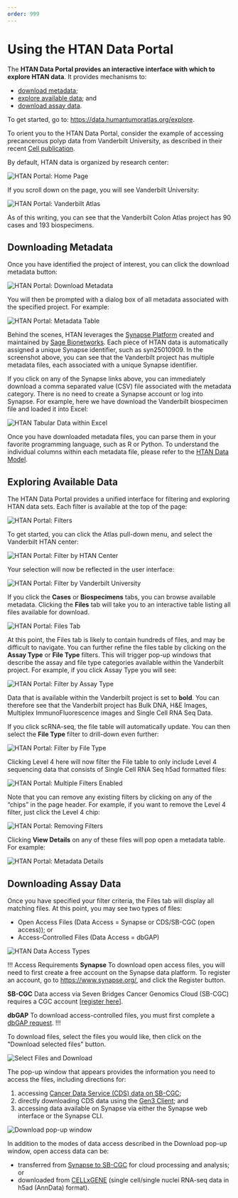 ```yaml
---
order: 999
---
```


# Using the HTAN Data Portal

The **HTAN Data Portal provides an interactive interface with which to explore HTAN data**. It provides mechanisms to:
- [download metadata](#downloading-metadata);
- [explore available data](#exploring-available-data); and
- [download assay data](#downloading-assay-data). 

To get started, go to: https://data.humantumoratlas.org/explore.

To orient you to the HTAN Data Portal, consider the example of accessing precancerous polyp data from Vanderbilt University, as described in their recent [Cell publication](https://pubmed.ncbi.nlm.nih.gov/34910928/).

By default, HTAN data is organized by research center:

![HTAN Portal: Home Page](../img/portal1.png)

If you scroll down on the page, you will see Vanderbilt University:

![HTAN Portal: Vanderbilt Atlas](../img/portal2.png)

As of this writing, you can see that the Vanderbilt Colon Atlas project has 90 cases and 193 biospecimens.

## Downloading Metadata

Once you have identified the project of interest, you can click the download metadata button:

![HTAN Portal: Download Metadata](../img/portal3.png)

You will then be prompted with a dialog box of all metadata associated with the specified project. For example:

![HTAN Portal: Metadata Table](../img/portal4.png)

Behind the scenes, HTAN leverages the [Synapse Platform](https://www.synapse.org/) created and maintained by [Sage Bionetworks](https://sagebionetworks.org/). Each piece of HTAN data is automatically assigned a unique Synapse identifier, such as syn25010909. In the screenshot above, you can see that the Vanderbilt project has multiple metadata files, each associated with a unique Synapse identifier.

If you click on any of the Synapse links above, you can immediately download a comma separated value (CSV) file associated with the metadata category. There is no need to create a Synapse account or log into Synapse. For example, here we have download the Vanderbilt biospecimen file and loaded it into Excel:

![HTAN Tabular Data within Excel](../img/portal5.png)

Once you have downloaded metadata files, you can parse them in your favorite programming language, such as R or Python. To understand the individual columns within each metadata file, please refer to the [HTAN Data Model](../../data_model/overview).

## Exploring Available Data

The HTAN Data Portal provides a unified interface for filtering and exploring HTAN data sets. Each filter is available at the top of the page:

![HTAN Portal:  Filters](../img/portal6.png)

To get started, you can click the Atlas pull-down menu, and select the Vanderbilt HTAN center:

![HTAN Portal:  Filter by HTAN Center](../img/portal7.png)

Your selection will now be reflected in the user interface:

![HTAN Portal:  Filter by Vanderbilt University](../img/portal8.png)

If you click the **Cases** or **Biospecimens** tabs, you can browse available metadata. Clicking the **Files** tab will take you to an interactive table listing all files available for download.

![HTAN Portal:  Files Tab](../img/portal9.png)

At this point, the Files tab is likely to contain hundreds of files, and may be difficult to navigate. You can further refine the files table by clicking on the **Assay Type** or **File Type** filters. This will trigger pop-up windows that describe the assay and file type categories available within the Vanderbilt project. For example, if you click Assay Type you will see:

![HTAN Portal:  Filter by Assay Type](../img/portal10.png)

Data that is available within the Vanderbilt project is set to **bold**. You can therefore see that the Vanderbilt project has Bulk DNA, H&E Images, Multiplex ImmunoFluorescence images and Single Cell RNA Seq Data.

If you click scRNA-seq, the file table will automatically update. You can then select the **File Type** filter to drill-down even further:

![HTAN Portal:  Filter by File Type](../img/portal11.png)

Clicking Level 4 here will now filter the File table to only include Level 4 sequencing data that consists of Single Cell RNA Seq h5ad formatted files:

![HTAN Portal:  Multiple Filters Enabled](../img/portal12.png)

Note that you can remove any existing filters by clicking on any of the “chips” in the page header. For example, if you want to remove the Level 4 filter, just click the Level 4 chip:

![HTAN Portal:  Removing Filters](../img/portal13.png)

Clicking **View Details** on any of these files will pop open a metadata table. For example:

![HTAN Portal:  Metadata Details](../img/portal14.png)

## Downloading Assay Data

Once you have specified your filter criteria, the Files tab will display all matching files. At this point, you may see two types of files:

-   Open Access Files (Data Access = Synapse or CDS/SB-CGC (open access)); or
-   Access-Controlled Files (Data Access = dbGAP)

![HTAN Data Access Types](../img/HTAN_Portal_DataAccess.svg)

!!! Access Requirements
**Synapse** To download open access files, you will need to first create a free account on the Synapse data platform. To register an account, go to https://www.synapse.org/, and click the Register button.

**SB-CGC** Data access via Seven Bridges Cancer Genomics Cloud (SB-CGC) requires a CGC account [[register here](https://docs.cancergenomicscloud.org/docs/sign-up-for-the-cgc)].

**dbGAP** To download access-controlled files, you must first complete a [dbGAP request](db_gap.md).
!!!

To download files, select the files you would like, then click on the "Download selected files" button.

![Select Files and Download](../img/HTAN_Portal_Selected_Files.png)

The pop-up window that appears provides the information you need to access the files, including directions for:
1. accessing [Cancer Data Service (CDS) data on SB-CGC](cds_cgc.md);
2. directly downloading CDS data using the [Gen3 Client](cds_gen3.md); and
3. accessing data available on Synapse via either the Synapse web interface or the Synapse CLI. 

![Download pop-up window](../img/HTAN_Portal_Download.png)

In addition to the modes of data access described in the Download pop-up window, open access data can be:
- transferred from [Synapse to SB-CGC](synapse_to_cds.md) for cloud processing and analysis; or
- downloaded from [CELLxGENE](../data_visualization/cell_by_gene.md) (single cell/single nuclei RNA-seq data in h5ad (AnnData) format).